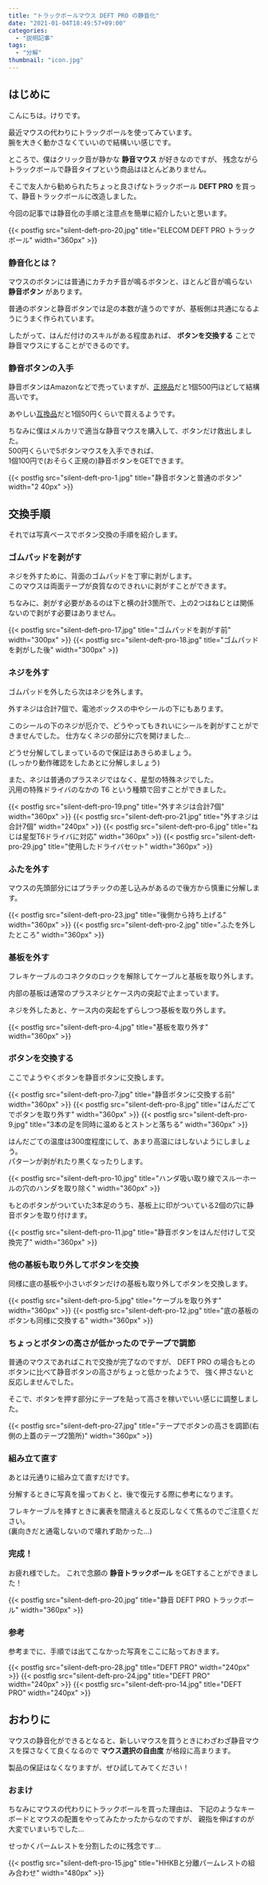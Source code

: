 ```yaml
---
title: "トラックボールマウス DEFT PRO の静音化"
date: "2021-01-04T18:49:57+09:00"
categories:
  - "説明記事"
tags:
  - "分解"
thumbnail: "icon.jpg"
---
```


## はじめに

こんにちは。けりです。

最近マウスの代わりにトラックボールを使ってみています。  
腕を大きく動かさなくていいので結構いい感じです。

ところで、僕はクリック音が静かな **静音マウス** が好きなのですが、
残念ながらトラックボールで静音タイプという商品はほとんどありません。

そこで友人から勧められたちょっと良さげなトラックボール **DEFT PRO** を買って、静音トラックボールに改造しました。

今回の記事では静音化の手順と注意点を簡単に紹介したいと思います。

<!--more-->

{{< postfig src="silent-deft-pro-20.jpg" title="ELECOM DEFT PRO トラックボール" width="360px" >}}

### 静音化とは？

マウスのボタンには普通にカチカチ音が鳴るボタンと、ほとんど音が鳴らない **静音ボタン** があります。

普通のボタンと静音ボタンでは足の本数が違うのですが、基板側は共通になるようにうまく作られています。

したがって、はんだ付けのスキルがある程度あれば、 **ボタンを交換する** ことで静音マウスにすることができるのです。

### 静音ボタンの入手

静音ボタンはAmazonなどで売っていますが、[正規品](https://www.amazon.co.jp/dp/B074W7L8BX/)だと1個500円ほどして結構高いです。

あやしい[互換品](https://www.amazon.co.jp/dp/B08FLPCWRT/)だと1個50円くらいで買えるようです。

ちなみに僕はメルカリで適当な静音マウスを購入して、ボタンだけ救出しました。  
500円くらいで5ボタンマウスを入手できれば、  
1個100円で(おそらく正規の)静音ボタンをGETできます。

{{< postfig src="silent-deft-pro-1.jpg" title="静音ボタンと普通のボタン" width="2 40px" >}}

## 交換手順

それでは写真ベースでボタン交換の手順を紹介します。

### ゴムパッドを剥がす

ネジを外すために、背面のゴムパッドを丁寧に剥がします。  
このマウスは両面テープが良質なのできれいに剥がすことができます。

ちなみに、剥がす必要があるのは下と横の計3箇所で、上の2つはねじとは関係ないので剥がす必要はありません。

{{< postfig src="silent-deft-pro-17.jpg" title="ゴムパッドを剥がす前" width="300px" >}}
{{< postfig src="silent-deft-pro-18.jpg" title="ゴムパッドを剥がした後" width="300px" >}}

### ネジを外す

ゴムパッドを外したら次はネジを外します。

外すネジは合計7個で、電池ボックスの中やシールの下にもあります。

このシールの下のネジが厄介で、どうやってもきれいにシールを剥がすことができませんでした。
仕方なくネジの部分に穴を開けました...

どうせ分解してしまっているので保証はあきらめましょう。  
(しっかり動作確認をしたあとに分解しましょう)

また、ネジは普通のプラスネジではなく、星型の特殊ネジでした。  
汎用の特殊ドライバのなかの T6 という種類で回すことができました。

{{< postfig src="silent-deft-pro-19.png" title="外すネジは合計7個" width="360px" >}}
{{< postfig src="silent-deft-pro-21.jpg" title="外すネジは合計7個" width="240px" >}}
{{< postfig src="silent-deft-pro-6.jpg" title="ねじは星型T6ドライバに対応" width="360px" >}}
{{< postfig src="silent-deft-pro-29.jpg" title="使用したドライバセット" width="360px" >}}

### ふたを外す

マウスの先頭部分にはプラチックの差し込みがあるので後方から慎重に分解します。

{{< postfig src="silent-deft-pro-23.jpg" title="後側から持ち上げる" width="360px" >}}
{{< postfig src="silent-deft-pro-2.jpg" title="ふたを外したところ" width="360px" >}}

### 基板を外す

フレキケーブルのコネクタのロックを解除してケーブルと基板を取り外します。

内部の基板は通常のプラスネジとケース内の突起で止まっています。

ネジを外したあと、ケース内の突起をずらしつつ基板を取り外します。

{{< postfig src="silent-deft-pro-4.jpg" title="基板を取り外す" width="360px" >}}

### ボタンを交換する

ここでようやくボタンを静音ボタンに交換します。

{{< postfig src="silent-deft-pro-7.jpg" title="静音ボタンに交換する前" width="360px" >}}
{{< postfig src="silent-deft-pro-8.jpg" title="はんだごてでボタンを取り外す" width="360px" >}}
{{< postfig src="silent-deft-pro-9.jpg" title="3本の足を同時に温めるとストンと落ちる" width="360px" >}}

はんだごての温度は300度程度にして、あまり高温にはしないようにしましょう。  
パターンが剥がれたり黒くなったりします。

{{< postfig src="silent-deft-pro-10.jpg" title="ハンダ吸い取り線でスルーホールの穴のハンダを取り除く" width="360px" >}}

もとのボタンがついていた3本足のうち、基板上に印がついている2個の穴に静音ボタンを取り付けます。

{{< postfig src="silent-deft-pro-11.jpg" title="静音ボタンをはんだ付けして交換完了" width="360px" >}}

### 他の基板も取り外してボタンを交換

同様に底の基板や小さいボタンだけの基板も取り外してボタンを交換します。

{{< postfig src="silent-deft-pro-5.jpg" title="ケーブルを取り外す" width="360px" >}}
{{< postfig src="silent-deft-pro-12.jpg" title="底の基板のボタンも同様に交換する" width="360px" >}}

### ちょっとボタンの高さが低かったのでテープで調節

普通のマウスであればこれで交換が完了なのですが、
DEFT PRO の場合もとのボタンに比べて静音ボタンの高さがちょっと低かったようで、
強く押さないと反応しませんでした。

そこで、ボタンを押す部分にテープを貼って高さを稼いでいい感じに調整しました。

{{< postfig src="silent-deft-pro-27.jpg" title="テープでボタンの高さを調節(右側の上蓋のテープ2箇所)" width="360px" >}}

### 組み立て直す

あとは元通りに組み立て直すだけです。

分解するときに写真を撮っておくと、後で復元する際に参考になります。

フレキケーブルを挿すときに裏表を間違えると反応しなくて焦るのでご注意ください。  
(裏向きだと通電しないので壊れず助かった...)

### 完成！

お疲れ様でした。
これで念願の **静音トラックボール** をGETすることができました！

{{< postfig src="silent-deft-pro-20.jpg" title="静音 DEFT PRO トラックボール" width="360px" >}}

### 参考

参考までに、手順では出てこなかった写真をここに貼っておきます。

{{< postfig src="silent-deft-pro-28.jpg" title="DEFT PRO" width="240px" >}}
{{< postfig src="silent-deft-pro-24.jpg" title="DEFT PRO" width="240px" >}}
{{< postfig src="silent-deft-pro-14.jpg" title="DEFT PRO" width="240px" >}}

## おわりに

マウスの静音化ができるとなると、新しいマウスを買うときにわざわざ静音マウスを探さなくて良くなるので **マウス選択の自由度** が格段に高まります。

製品の保証はなくなりますが、ぜひ試してみてください！

### おまけ

ちなみにマウスの代わりにトラックボールを買った理由は、
下記のようなキーボードとマウスの配置をやってみたかったからなのですが、
親指を伸ばすのが大変でいまいちでした...

せっかくパームレストを分割したのに残念です...

{{< postfig src="silent-deft-pro-15.jpg" title="HHKBと分離パームレストの組み合わせ" width="480px" >}}
